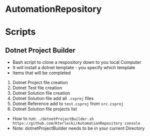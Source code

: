 # AutomationRepository

# Scripts

## Dotnet Project Builder
- Bash script to clone a respository down to you local Computer
- It will install a dotnet template - you specify which template
- Items that will be completed
1. Dotnet Project file creation
2. Dotnet Test file creation
3. Dotnet Solution file creation
4. Dotnet Solution file add all `.csproj` files
5. Dotnet Reference add to `test.csproj` from `src.csproj`
6. Dotnet Solution file projects list

- How to run: `./dotnetProjectBuilder.sh https://github.com/Kterlecki/AutomationRepository console`
- Note: dotnetProjectBuilder needs to be in your current Directory